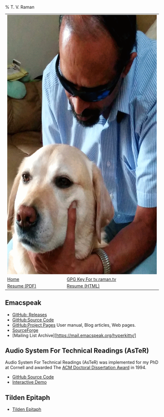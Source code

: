 % T. V. Raman

<table><tr><td colspan=2><img src="animated-raman-and-tilden.gif"
width="638" height="850" alt="Raman And Tilden"/>
</td></tr>
<tr>
<td><a href="http://emacspeak.sf.net/raman">Home</a></td>
<td><a href="tv.raman.tv.asc">GPG Key For tv.raman.tv</a></td>
</tr>
<tr>
<td><a href="vita/resume.pdf">Resume (PDF)</a></td>
<td><a href="vita/resume.html">Resume (HTML)</a></td>
</tr>
</table>

 

## Emacspeak ##
* [GitHub: Releases](https://github.com/tvraman/emacspeak/releases/)
*  [GitHub:Source Code](https://github.com/tvraman/emacspeak)
* [GitHub:Project Pages](./emacspeak) User manual, Blog articles, Web pages.
*  [SourceForge](http://emacspeak.sf.net)
* [Mailing List  Archive][https://mail.emacspeak.org/hyperkitty/]

## Audio System For Technical Readings (AsTeR) ##

Audio System For Technical Readings (AsTeR) was implemented for my PhD
at Cornell and awarded The [ACM Doctoral Dissertation Award](http://www.acm.org/awards/dd_citation/1994B.html) in 1994.

* [GitHub Source Code](https://github.com/tvraman/aster-math)
* [Interactive Demo](http://emacspeak.sourceforge.net/raman/aster/aster-toplevel.html)
## Tilden Epitaph ##
* [Tilden Epitaph](tilden-epitaph.html)
